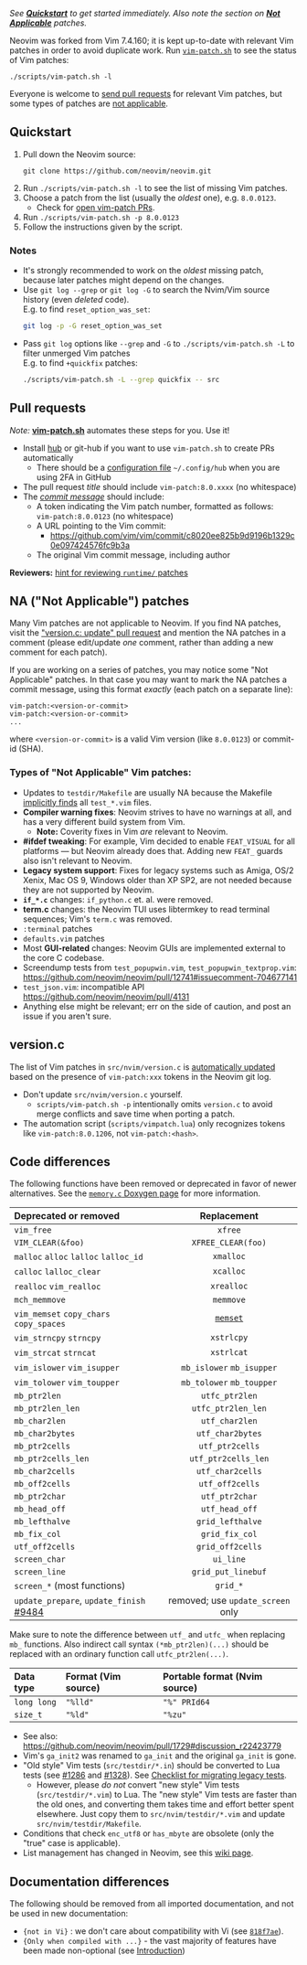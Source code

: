 _See **[Quickstart](#quickstart)** to get started immediately. Also note the section on [**Not Applicable**](#na-not-applicable-patches) patches._

Neovim was forked from Vim 7.4.160; it is kept up-to-date with relevant Vim patches in order to avoid duplicate work.  Run [`vim-patch.sh`](https://github.com/neovim/neovim/blob/master/scripts/vim-patch.sh) to see the status of Vim patches: 

    ./scripts/vim-patch.sh -l

Everyone is welcome to [send pull requests](#pull-requests) for relevant Vim patches, but some types of patches are [not applicable](#na-not-applicable-patches).

Quickstart
----------

1. Pull down the Neovim source:
   ```
   git clone https://github.com/neovim/neovim.git
   ```
2. Run `./scripts/vim-patch.sh -l` to see the list of missing Vim patches.
3. Choose a patch from the list (usually the _oldest_ one), e.g. `8.0.0123`.
   -  Check for [open vim-patch PRs](https://github.com/neovim/neovim/pulls?q=is%3Apr+is%3Aopen+label%3Avim-patch).
4. Run `./scripts/vim-patch.sh -p 8.0.0123`
5. Follow the instructions given by the script.

### Notes

* It's strongly recommended to work on the _oldest_ missing patch, because later patches might depend on the changes.
* Use `git log --grep` or `git log -G` to search the Nvim/Vim source history (even _deleted_ code).  
  E.g. to find `reset_option_was_set`:
  ```sh
  git log -p -G reset_option_was_set
  ```
* Pass `git log` options like `--grep` and `-G` to `./scripts/vim-patch.sh -L` to filter unmerged Vim patches  
  E.g. to find `+quickfix` patches:
  ```sh
  ./scripts/vim-patch.sh -L --grep quickfix -- src
  ```

Pull requests
-------------

_Note:_ **[vim-patch.sh](https://github.com/neovim/neovim/blob/master/scripts/vim-patch.sh)** automates these steps for you. Use it!

- Install [hub](https://github.com/github/hub) or git-hub if you want to use `vim-patch.sh` to create PRs automatically
    - There should be a [configuration file](https://github.com/github/hub/issues/978) `~/.config/hub` when you are using 2FA in GitHub
- The pull request *title* should include `vim-patch:8.0.xxxx` (no whitespace) 
- The [*commit message*](https://github.com/neovim/neovim/commit/4ccf1125ff569eccfc34abc4ad794044c5ab7455) should include:
    - A token indicating the Vim patch number, formatted as follows: <br/>
     `vim-patch:8.0.0123` (no whitespace)
    - A URL pointing to the Vim commit:
        - https://github.com/vim/vim/commit/c8020ee825b9d9196b1329c0e097424576fc9b3a
    - The original Vim commit message, including author

**Reviewers:** [hint for reviewing `runtime/` patches](https://github.com/neovim/neovim/pull/1744#issuecomment-68202876)

NA ("Not Applicable") patches
------------------------------

Many Vim patches are not applicable to Neovim. If you find NA patches, visit the ["version.c: update" pull request](https://github.com/neovim/neovim/pulls/marvim) and mention the NA patches in a comment (please edit/update *one* comment, rather than adding a new comment for each patch).

If you are working on a series of patches, you may notice some "Not Applicable" patches. In that case you may want to mark the NA patches a commit message, using this format _exactly_ (each patch on a separate line):

    vim-patch:<version-or-commit>
    vim-patch:<version-or-commit>
    ...

where `<version-or-commit>` is a valid Vim version (like `8.0.0123`) or commit-id (SHA).

### Types of "Not Applicable" Vim patches:

- Updates to `testdir/Makefile` are usually NA because the Makefile [implicitly finds](https://github.com/neovim/neovim/commit/8a677f8a4bff6005fa39f090c14e970c3dfdbe6e#diff-b3c6ad6680a25a1b42095879e3a87104R52) all `test_*.vim` files.
- **Compiler warning fixes**: Neovim strives to have no warnings at all, and has a very different build system from Vim.
    - **Note:** Coverity fixes in Vim *are* relevant to Neovim.
- **#ifdef tweaking**: For example, Vim decided to enable `FEAT_VISUAL` for all platforms — but Neovim already does that. Adding new `FEAT_` guards also isn't relevant to Neovim.
- **Legacy system support**: Fixes for legacy systems such as Amiga, OS/2 Xenix, Mac OS 9, Windows older than XP SP2, are not needed because they are not supported by Neovim.
- **`if_*.c`** changes: `if_python.c` et. al. were removed.
- **term.c** changes: the Neovim TUI uses libtermkey to read terminal sequences; Vim's `term.c` was removed.
- `:terminal` patches
- `defaults.vim` patches
- Most **GUI-related** changes: Neovim GUIs are implemented external to the core C codebase.
- Screendump tests from `test_popupwin.vim`, `test_popupwin_textprop.vim`:  https://github.com/neovim/neovim/pull/12741#issuecomment-704677141
- `test_json.vim`: incompatible API https://github.com/neovim/neovim/pull/4131
- Anything else might be relevant; err on the side of caution, and post an issue if you aren't sure. 

version.c
---------

The list of Vim patches in `src/nvim/version.c` is [automatically updated](https://github.com/neovim/neovim/pull/7780) based on the presence of `vim-patch:xxx` tokens in the Neovim git log.

- Don't update `src/nvim/version.c` yourself.
  - `scripts/vim-patch.sh -p` intentionally omits `version.c` to avoid merge conflicts and save time when porting a patch.
- The automation script (`scripts/vimpatch.lua`) only recognizes tokens like `vim-patch:8.0.1206`, not `vim-patch:<hash>`.

Code differences
----------------

The following functions have been removed or deprecated in favor of newer alternatives.
See the [`memory.c` Doxygen page](http://neovim.io/doc/dev/memory_8c.html) for more information.

| Deprecated or removed                   | Replacement        |
|:----------------------------------------|:------------------:|
| `vim_free`                              | `xfree`             |
| `VIM_CLEAR(&foo)`                       | `XFREE_CLEAR(foo)` |
| `malloc` `alloc` `lalloc` `lalloc_id`   | `xmalloc`          |
| `calloc` `lalloc_clear`                 | `xcalloc`          |
| `realloc` `vim_realloc`                 | `xrealloc`         |
| `mch_memmove`                           | `memmove`          |
| `vim_memset` `copy_chars` `copy_spaces` | [`memset`][memset] |
| `vim_strncpy` `strncpy`                 | `xstrlcpy`         |
| `vim_strcat` `strncat`                  | `xstrlcat`         |
| `vim_islower` `vim_isupper`             | `mb_islower` `mb_isupper` |
| `vim_tolower` `vim_toupper`             | `mb_tolower` `mb_toupper` |
| `mb_ptr2len`                            | `utfc_ptr2len`            |
| `mb_ptr2len_len`                        | `utfc_ptr2len_len`        |
| `mb_char2len`                           | `utf_char2len`            |
| `mb_char2bytes`                         | `utf_char2bytes`          |
| `mb_ptr2cells`                          | `utf_ptr2cells`           |
| `mb_ptr2cells_len`                      | `utf_ptr2cells_len`       |
| `mb_char2cells`                         | `utf_char2cells`          |
| `mb_off2cells`                          | `utf_off2cells`           |
| `mb_ptr2char`                           | `utf_ptr2char`            |
| `mb_head_off`                           | `utf_head_off`            |
| `mb_lefthalve`                          | `grid_lefthalve`          |
| `mb_fix_col`                            | `grid_fix_col`            |
| `utf_off2cells`                         | `grid_off2cells`          |
| `screen_char`                           | `ui_line`                 |
| `screen_line`                           | `grid_put_linebuf`        |
| `screen_*` (most functions)             | `grid_*`                  |
| `update_prepare`, `update_finish` [#9484](https://github.com/neovim/neovim/pull/9484) | removed; use `update_screen` only |

Make sure to note the difference between `utf_` and `utfc_` when replacing `mb_` functions. Also indirect call syntax `(*mb_ptr2len)(...)` should be replaced with an ordinary function call `utfc_ptr2len(...)`.

| Data type | Format (Vim source) | Portable format (Nvim source) |
|:----------|:--------------------|:------------------------------|
| `long long`    | `"%lld"`             | `"%" PRId64`                  |
| `size_t`  | `"%ld"`             | `"%zu"`                       |

- See also: https://github.com/neovim/neovim/pull/1729#discussion_r22423779
- Vim's `ga_init2` was renamed to `ga_init` and the original `ga_init` is gone.
- "Old style" Vim tests (`src/testdir/*.in`) should be converted to Lua tests (see [#1286](https://github.com/neovim/neovim/issues/1286) and [#1328](https://github.com/neovim/neovim/pull/1328)). See [Checklist for migrating legacy tests][checklist]. 
    - However, please _do not_ convert "new style" Vim tests (`src/testdir/*.vim`) to Lua. The "new style" Vim tests are faster than the old ones, and converting them takes time and effort better spent elsewhere. Just copy them to `src/nvim/testdir/*.vim` and update `src/nvim/testdir/Makefile`.
- Conditions that check `enc_utf8` or `has_mbyte` are obsolete (only the "true" case is applicable).
- List management has changed in Neovim, see this [wiki page](https://github.com/neovim/neovim/wiki/List-management-in-Neovim).

Documentation differences
-------------------------

The following should be removed from all imported documentation, and not be used in new documentation:

- `{not in Vi}` : we don't care about compatibility with Vi (see [`818f7ae`][vi-annotations]).
- `{Only when compiled with ...}` - the vast majority of features have been made non-optional (see [Introduction](Introduction#legacy-support-and-compile-time-features))

[vi-annotations]: https://github.com/neovim/neovim/commit/818f7aefd2fe7eacd7135c5e3154934f24c85ca7

[memset]: https://github.com/neovim/neovim/pull/1635
[checklist]: https://github.com/neovim/neovim/blob/master/test/README.md#checklist-for-migrating-legacy-tests